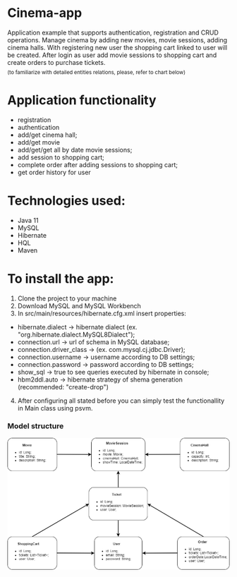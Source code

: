 # Cinema-app

Application example that supports authentication, registration and CRUD operations.
Manage cinema by adding new movies, movie sessions, adding cinema halls.
With registering new user the shopping cart linked to user will be created. 
After login as user add movie sessions to shopping cart and create orders to purchase tickets. <br />
<sub>(to familiarize with detailed entities relations, please, refer to chart below)
</sub>

# Application functionality

- registration 
- authentication 
- add/get cinema hall;
- add/get movie
- add/get/get all by date movie sessions;
- add session to shopping cart;
- complete order after adding sessions to shopping cart;
- get order history for user

# Technologies used:

- Java 11
- MySQL
- Hibernate
- HQL
- Maven

# To install the app:

1) Clone the project to your machine 
2) Download MySQL and MySQL Workbench
3) In src/main/resources/hibernate.cfg.xml insert properties:
- hibernate.dialect &rarr; hibernate dialect (ex. "org.hibernate.dialect.MySQL8Dialect");
- connection.url &rarr; url of schema in MySQL database;
- connection.driver_class &rarr; (ex. com.mysql.cj.jdbc.Driver);
- connection.username &rarr; username according to DB settings;
- connection.password &rarr; password according to DB settings;
- show_sql &rarr; true to see queries executed by hibernate in console;
- hbm2ddl.auto &rarr; hibernate strategy of shema generation (recommended: "create-drop")
4) After configuring all stated before you can simply test the functionallity in Main class using psvm.

### Model structure 
![pic](Cinema_relations.png)

